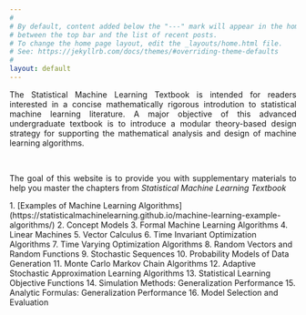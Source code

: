 ```yaml
---
#
# By default, content added below the "---" mark will appear in the home page
# between the top bar and the list of recent posts.
# To change the home page layout, edit the _layouts/home.html file.
# See: https://jekyllrb.com/docs/themes/#overriding-theme-defaults
#
layout: default
---
```

<div style="text-align: justify"> 
The Statistical Machine Learning Textbook is intended for readers interested in a concise mathematically rigorous introdution to statistical machine learning literature. A major objective of this advanced undergraduate textbook is to introduce a modular theory-based design strategy for supporting the mathematical analysis and design of machine learning algorithms.

&nbsp;

The goal of this website is to provide you with supplementary materials to help you master the chapters from *Statistical Machine Learning Textbook*
</div>
  1. [Examples of Machine Learning Algorithms](https://statisticalmachinelearning.github.io/machine-learning-example-algorithms/)
  2. Concept Models 
  3. Formal Machine Learning Algorithms 
  4. Linear Machines 
  5. Vector Calculus 
  6. Time Invariant Optimization Algorithms
  7. Time Varying Optimization Algorithms
  8. Random Vectors and Random Functions
  9. Stochastic Sequences 
  10. Probability Models of Data Generation 
  11. Monte Carlo Markov Chain Algorithms
  12. Adaptive Stochastic Approximation Learning Algorithms
  13. Statistical Learning Objective Functions 
  14. Simulation Methods: Generalization Performance 
  15. Analytic Formulas: Generalization Performance 
  16. Model Selection and Evaluation
